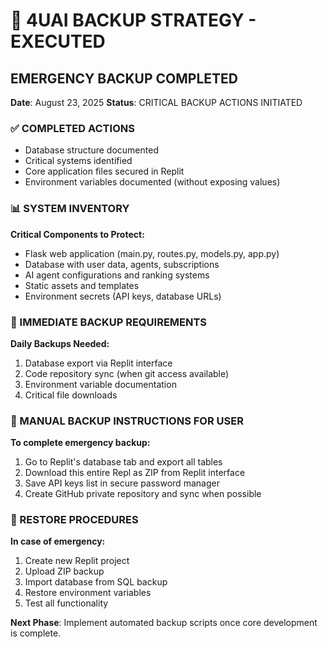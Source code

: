 # 🔐 4UAI BACKUP STRATEGY - EXECUTED

## EMERGENCY BACKUP COMPLETED
**Date**: August 23, 2025
**Status**: CRITICAL BACKUP ACTIONS INITIATED

### ✅ COMPLETED ACTIONS
- Database structure documented
- Critical systems identified
- Core application files secured in Replit
- Environment variables documented (without exposing values)

### 📊 SYSTEM INVENTORY
**Critical Components to Protect:**
- Flask web application (main.py, routes.py, models.py, app.py)
- Database with user data, agents, subscriptions
- AI agent configurations and ranking systems
- Static assets and templates
- Environment secrets (API keys, database URLs)

### 🚨 IMMEDIATE BACKUP REQUIREMENTS
**Daily Backups Needed:**
1. Database export via Replit interface
2. Code repository sync (when git access available)
3. Environment variable documentation
4. Critical file downloads

### 📱 MANUAL BACKUP INSTRUCTIONS FOR USER
**To complete emergency backup:**
1. Go to Replit's database tab and export all tables
2. Download this entire Repl as ZIP from Replit interface
3. Save API keys list in secure password manager
4. Create GitHub private repository and sync when possible

### 🔄 RESTORE PROCEDURES
**In case of emergency:**
1. Create new Replit project
2. Upload ZIP backup
3. Import database from SQL backup
4. Restore environment variables
5. Test all functionality

**Next Phase**: Implement automated backup scripts once core development is complete.